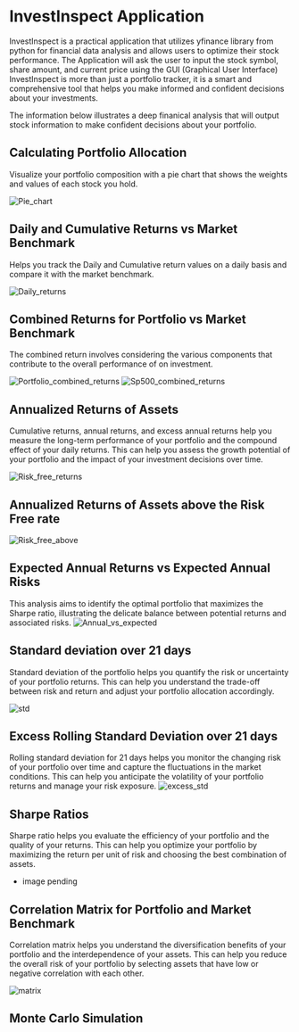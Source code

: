 
# InvestInspect Application

InvestInspect  is a practical application that utilizes yfinance library from python for financial data analysis and allows users to optimize their stock performance. The Application will ask the user to input the stock symbol, share amount, and current price using the GUI (Graphical User Interface) 
InvestInspect is more than just a portfolio tracker, it is a smart and comprehensive tool that helps you make informed and confident decisions about your investments. 


The information below illustrates a deep finanical analysis that will output stock information to make confident decisions about your portfolio. 



## Calculating  Portfolio Allocation 
Visualize your portfolio composition with a pie chart that shows the weights and values of each stock you hold.

![Pie_chart](gui_images/portfolio_allocation.png)



## Daily and Cumulative Returns vs Market Benchmark
Helps you track the Daily and Cumulative return values on a daily basis and compare it with the  market benchmark. 

![Daily_returns](gui_images/cumulative_returns.png)


## Combined Returns for Portfolio vs Market Benchmark 
The combined return involves considering the various components that contribute to the overall performance of on investment. 

![Portfolio_combined_returns](gui_images/portfolio_returns.png)
![Sp500_combined_returns](gui_images/sp500_returns.png)



##  Annualized Returns of Assets 
Cumulative returns, annual returns, and excess annual returns help you measure the long-term performance of your portfolio and the compound effect of your daily returns. This can help you assess the growth potential of your portfolio and the impact of your investment decisions over time.


![Risk_free_returns](gui_images/annualized_returns.png)

## Annualized Returns of Assets above the Risk Free rate 


![Risk_free_above](gui_images/annualized_returns_above_risk.png)


## Expected Annual Returns vs Expected Annual Risks 
This analysis aims to identify the optimal portfolio that maximizes the Sharpe ratio, illustrating the delicate balance between potential returns and associated risks.
![Annual_vs_expected](gui_images/portfolio_risk_return.png)


##  Standard deviation over 21 days 
Standard deviation of the portfolio helps you quantify the risk or uncertainty of your portfolio returns. This can help you understand the trade-off between risk and return and adjust your portfolio allocation accordingly.

![std](gui_images/standard_deviation.png)

## Excess Rolling Standard Deviation over 21 days 
Rolling standard deviation for 21 days helps you monitor the changing risk of your portfolio over time and capture the fluctuations in the market conditions. This can help you anticipate the volatility of your portfolio returns and manage your risk exposure.
![excess_std](gui_images/excess_return.png)

## Sharpe Ratios
Sharpe ratio helps you evaluate the efficiency of your portfolio and the quality of your returns. This can help you optimize your portfolio by maximizing the return per unit of risk and choosing the best combination of assets.
 * image pending 

##  Correlation Matrix for Portfolio and Market Benchmark 
Correlation matrix helps you understand the diversification benefits of your portfolio and the interdependence of your assets. This can help you reduce the overall risk of your portfolio by selecting assets that have low or negative correlation with each other.

![matrix](gui_images/correlation_matrix.png)

## Monte Carlo Simulation 
